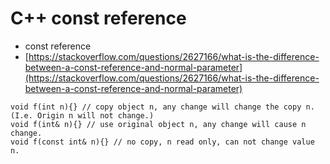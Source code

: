 # C++ const reference

* const reference
* [https://stackoverflow.com/questions/2627166/what-is-the-difference-between-a-const-reference-and-normal-parameter](https://stackoverflow.com/questions/2627166/what-is-the-difference-between-a-const-reference-and-normal-parameter)

```
void f(int n){} // copy object n, any change will change the copy n. (I.e. Origin n will not change.)
void f(int& n){} // use original object n, any change will cause n change.
void f(const int& n){} // no copy, n read only, can not change value n.
```
